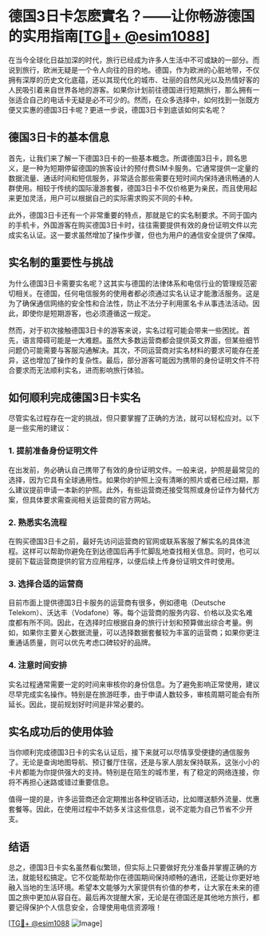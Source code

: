 # 德国3日卡怎麽實名？——让你畅游德国的实用指南[[TG💪+ @esim1088](https://t.me/s/esim1088)]

在当今全球化日益加深的时代，旅行已经成为许多人生活中不可或缺的一部分。而说到旅行，欧洲无疑是一个令人向往的目的地。德国，作为欧洲的心脏地带，不仅拥有深厚的历史文化底蕴，还以其现代化的城市、壮丽的自然风光以及热情好客的人民吸引着来自世界各地的游客。如果你计划前往德国进行短期旅行，那么拥有一张适合自己的电话卡无疑是必不可少的。然而，在众多选择中，如何找到一张既方便又实惠的德国3日卡呢？更进一步说，德国3日卡到底该如何实名呢？

## 德国3日卡的基本信息

首先，让我们来了解一下德国3日卡的一些基本概念。所谓德国3日卡，顾名思义，是一种为短期停留德国的旅客设计的预付费SIM卡服务。它通常提供一定量的数据流量、通话时间和短信服务，非常适合那些需要在短时间内保持通讯畅通的人群使用。相较于传统的国际漫游套餐，德国3日卡不仅价格更为亲民，而且使用起来更加灵活，用户可以根据自己的实际需求购买不同的卡种。

此外，德国3日卡还有一个非常重要的特点，那就是它的实名制要求。不同于国内的手机卡，外国游客在购买德国3日卡时，往往需要提供有效的身份证明文件以完成实名认证。这一要求虽然增加了操作步骤，但也为用户的通信安全提供了保障。

## 实名制的重要性与挑战

为什么德国3日卡需要实名呢？这其实与德国的法律体系和电信行业的管理规范密切相关。在德国，任何电信服务的使用者都必须通过实名认证才能激活服务。这是为了确保通信网络的安全性和合法性，防止不法分子利用匿名卡从事违法活动。因此，即使你是短期游客，也必须遵循这一规定。

然而，对于初次接触德国3日卡的游客来说，实名过程可能会带来一些困扰。首先，语言障碍可能是一大难题。虽然大多数运营商都会提供英文界面，但某些细节问题仍可能需要与客服沟通解决。其次，不同运营商对实名材料的要求可能存在差异，这也增加了操作的复杂性。最后，部分游客可能因为携带的身份证明文件不符合要求而无法顺利实名，进而影响旅行体验。

## 如何顺利完成德国3日卡实名

尽管实名过程存在一定的挑战，但只要掌握了正确的方法，就可以轻松应对。以下是一些实用的建议：

### 1. 提前准备身份证明文件

在出发前，务必确认自己携带了有效的身份证明文件。一般来说，护照是最常见的选择，因为它具有全球通用性。如果你的护照上没有清晰的照片或者已经过期，那么建议提前申请一本新的护照。此外，有些运营商还接受驾照或身份证作为替代方案，但具体要求需查阅相关运营商的官方网站。

### 2. 熟悉实名流程

在购买德国3日卡之前，最好先访问运营商的官网或联系客服了解实名的具体流程。这样可以帮助你避免在到达德国后再手忙脚乱地查找相关信息。同时，也可以提前下载运营商提供的官方应用程序，以便后续上传身份证明文件时使用。

### 3. 选择合适的运营商

目前市面上提供德国3日卡服务的运营商有很多，例如德电（Deutsche Telekom）、沃达丰（Vodafone）等。每个运营商的服务内容、价格以及实名难度都有所不同。因此，在选择时应根据自身的旅行计划和预算做出综合考量。例如，如果你主要关心数据流量，可以选择数据套餐较为丰富的运营商；如果你更注重通话质量，则可以优先考虑口碑较好的品牌。

### 4. 注意时间安排

实名过程通常需要一定的时间来审核你的身份信息。为了避免影响正常使用，建议尽早完成实名操作。特别是在旅游旺季，由于申请人数较多，审核周期可能会有所延长。因此，提前规划好时间是非常必要的。

## 实名成功后的使用体验

当你顺利完成德国3日卡的实名认证后，接下来就可以尽情享受便捷的通信服务了。无论是查询地图导航、预订餐厅住宿，还是与家人朋友保持联系，这张小小的卡片都能为你提供强大的支持。特别是在陌生的城市里，有了稳定的网络连接，你将不再担心迷路或错过重要信息。

值得一提的是，许多运营商还会定期推出各种促销活动，比如赠送额外流量、优惠套餐等。因此，在使用过程中不妨多关注这些信息，说不定能为自己节省不少开支。

## 结语

总之，德国3日卡实名虽然看似繁琐，但实际上只要做好充分准备并掌握正确的方法，就能轻松搞定。它不仅能帮助你在德国期间保持顺畅的通讯，还能让你更好地融入当地的生活环境。希望本文能够为大家提供有价值的参考，让大家在未来的德国之旅中更加从容自在。最后再次提醒大家，无论是在德国还是其他地方旅行，都要记得保护个人信息安全，合理使用电信资源哦！

[[TG💪+ @esim1088](https://t.me/s/esim1088) ![Image](https://i.postimg.cc/4NQfJmqS/Snipaste-2025-05-13-00-14-12.png)]